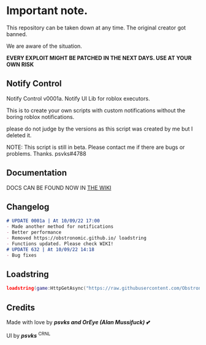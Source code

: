 # Important note.

This repository can be taken down at any time. The original creator got banned.

We are aware of the situation.

**EVERY EXPLOIT MIGHT BE PATCHED IN THE NEXT DAYS. USE AT YOUR OWN RISK**

## Notify Control

Notify Control v0001a. Notify UI Lib for roblox executors.

This is to create your own scripts with custom notifications without the boring roblox notifications.

please do not judge by the versions as this script was created by me but I deleted it.

NOTE: This script is still in beta. Please contact me if there are bugs or problems. Thanks. psvks#4788

## Documentation
DOCS CAN BE FOUND NOW IN [THE WIKI](https://github.com/Obstronomic/NotifyControl/wiki/Documentation)

## Changelog
 
 ```markdown
# UPDATE 0001a | At 10/09/22 17:00
 - Made another method for notifications
 - Better performance
 - Removed https://obstronomic.github.io/ loadstring
 - Functions updated. Please check WIKI!
# UPDATE 632 | At 10/09/22 14:18
 - Bug fixes
```
 
## Loadstring

```lua
loadstring(game:HttpGetAsync("https://raw.githubusercontent.com/Obstronomic/NotifyControl/main/notifyControl.lua"))()
```

## Credits

Made with love by ***psvks and OrEye (Alan Mussifuck) 💕***

UI by ***psvks*** <sup>CRNL</sup>

